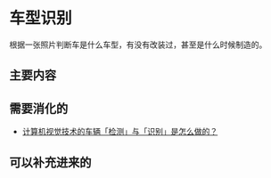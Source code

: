 


# 车型识别

根据一张照片判断车是什么车型，有没有改装过，甚至是什么时候制造的。

## 主要内容







## 需要消化的

- [计算机视觉技术的车辆「检测」与「识别」是怎么做的？](https://www.zhihu.com/question/48979623)



## 可以补充进来的
